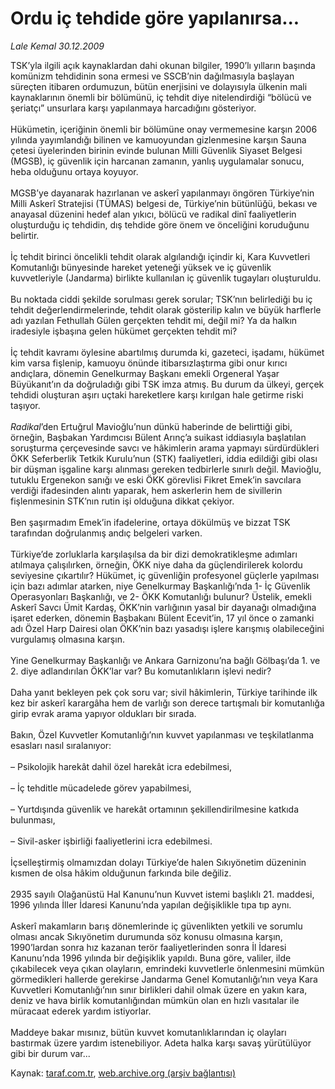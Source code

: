 # Ordu iç tehdide göre yapılanırsa...

*Lale Kemal 30.12.2009*

<div class="yazi">TSK’yla ilgili açık kaynaklardan dahi okunan bilgiler, 1990’lı yılların başında komünizm tehdidinin sona ermesi ve SSCB’nin dağılmasıyla başlayan süreçten itibaren ordumuzun, bütün enerjisini ve dolayısıyla ülkenin mali kaynaklarının önemli bir bölümünü, iç tehdit diye nitelendirdiği “bölücü ve şeriatçı” unsurlara karşı yapılanmaya harcadığını gösteriyor. <br/><br/>Hükümetin, içeriğinin önemli bir bölümüne onay vermemesine karşın 2006 yılında yayımlandığı bilinen ve kamuoyundan gizlenmesine karşın Sauna çetesi üyelerinden birinin evinde bulunan Milli Güvenlik Siyaset Belgesi (MGSB), iç güvenlik için harcanan zamanın, yanlış uygulamalar sonucu, heba olduğunu ortaya koyuyor. <br/><br/>MGSB’ye dayanarak hazırlanan ve askerî yapılanmayı öngören Türkiye’nin Milli Askerî Stratejisi (TÜMAS) belgesi de, Türkiye’nin bütünlüğü, bekası ve anayasal düzenini hedef alan yıkıcı, bölücü ve radikal dinî faaliyetlerin oluşturduğu iç tehdidin, dış tehdide göre önem ve önceliğini koruduğunu belirtir. <br/><br/>İç tehdit birinci öncelikli tehdit olarak algılandığı içindir ki, Kara Kuvvetleri Komutanlığı bünyesinde hareket yeteneği yüksek ve iç güvenlik kuvvetleriyle (Jandarma) birlikte kullanılan iç güvenlik tugayları oluşturuldu. <br/><br/>Bu noktada ciddi şekilde sorulması gerek sorular; TSK’nın belirlediği bu iç tehdit değerlendirmelerinde, tehdit olarak gösterilip kalın ve büyük harflerle adı yazılan Fethullah Gülen gerçekten tehdit mi, değil mi? Ya da halkın iradesiyle işbaşına gelen hükümet gerçekten tehdit mi? <br/><br/>İç tehdit kavramı öylesine abartılmış durumda ki, gazeteci, işadamı, hükümet kim varsa fişlenip, kamuoyu önünde itibarsızlaştırma gibi onur kırıcı andıçlara, dönemin Genelkurmay Başkanı emekli Orgeneral Yaşar Büyükanıt’ın da doğruladığı gibi TSK imza atmış. Bu durum da ülkeyi, gerçek tehdidi oluşturan aşırı uçtaki hareketlere karşı kırılgan hale getirme riski taşıyor.<i> <br/><br/>Radikal</i>’den Ertuğrul Mavioğlu’nun dünkü haberinde de belirttiği gibi, örneğin, Başbakan Yardımcısı Bülent Arınç’a suikast iddiasıyla başlatılan soruşturma çerçevesinde savcı ve hâkimlerin arama yapmayı sürdürdükleri ÖKK Seferberlik Tetkik Kurulu’nun (STK) faaliyetleri, iddia edildiği gibi olası bir düşman işgaline karşı alınması gereken tedbirlerle sınırlı değil. Mavioğlu, tutuklu Ergenekon sanığı ve eski ÖKK görevlisi Fikret Emek’in savcılara verdiği ifadesinden alıntı yaparak, hem askerlerin hem de sivillerin fişlenmesinin STK’nın rutin işi olduğuna dikkat çekiyor. <br/><br/>Ben şaşırmadım Emek’in ifadelerine, ortaya dökülmüş ve bizzat TSK tarafından doğrulanmış andıç belgeleri varken. <br/><br/>Türkiye’de zorluklarla karşılaşılsa da bir dizi demokratikleşme adımları atılmaya çalışılırken, örneğin, ÖKK niye daha da güçlendirilerek kolordu seviyesine çıkartılır? Hükümet, iç güvenliğin profesyonel güçlerle yapılması için bazı adımlar atarken, niye Genelkurmay Başkanlığı’nda 1- İç Güvenlik Operasyonları Başkanlığı, ve 2- ÖKK Komutanlığı bulunur? Üstelik, emekli Askerî Savcı Ümit Kardaş, ÖKK’nin varlığının yasal bir dayanağı olmadığına işaret ederken, dönemin Başbakanı Bülent Ecevit’in, 17 yıl önce o zamanki adı Özel Harp Dairesi olan ÖKK’nin bazı yasadışı işlere karışmış olabileceğini vurgulamış olmasına karşın. <br/><br/>Yine Genelkurmay Başkanlığı ve Ankara Garnizonu’na bağlı Gölbaşı’da 1. ve 2. diye adlandırılan ÖKK’lar var? Bu komutanlıkların işlevi nedir? <br/><br/>Daha yanıt bekleyen pek çok soru var; sivil hâkimlerin, Türkiye tarihinde ilk kez bir askerî karargâha hem de varlığı son derece tartışmalı bir komutanlığa girip evrak arama yapıyor oldukları bir sırada. <br/><br/>Bakın, Özel Kuvvetler Komutanlığı’nın kuvvet yapılanması ve teşkilatlanma esasları nasıl sıralanıyor: <br/><br/>– Psikolojik harekât dahil özel harekât icra edebilmesi, <br/><br/>– İç tehditle mücadelede görev yapabilmesi, <br/><br/>– Yurtdışında güvenlik ve harekât ortamının şekillendirilmesine katkıda bulunması, <br/><br/>– Sivil-asker işbirliği faaliyetlerini icra edebilmesi. <br/><br/>İçselleştirmiş olmamızdan dolayı Türkiye’de halen Sıkıyönetim düzeninin kısmen de olsa hâkim olduğunun farkında bile değiliz. <br/><br/>2935 sayılı Olağanüstü Hal Kanunu’nun Kuvvet istemi başlıklı 21. maddesi, 1996 yılında İller İdaresi Kanunu’nda yapılan değişiklikle tıpa tıp aynı. <br/><br/>Askerî makamların barış dönemlerinde iç güvenlikten yetkili ve sorumlu olması ancak Sıkıyönetim durumunda söz konusu olmasına karşın, 1990’lardan sonra hız kazanan terör faaliyetlerinden sonra İl İdaresi Kanunu’nda 1996 yılında bir değişiklik yapıldı. Buna göre, valiler, ilde çıkabilecek veya çıkan olayların, emrindeki kuvvetlerle önlenmesini mümkün görmedikleri hallerde gerekirse Jandarma Genel Komutanlığı’nın veya Kara Kuvvetleri Komutanlığı’nın sınır birlikleri dahil olmak üzere en yakın kara, deniz ve hava birlik komutanlığından mümkün olan en hızlı vasıtalar ile müracaat ederek yardım istiyorlar. <br/><br/>Maddeye bakar mısınız, bütün kuvvet komutanlıklarından iç olayları bastırmak üzere yardım istenebiliyor. Adeta halka karşı savaş yürütülüyor gibi bir durum var...
              </div>

Kaynak: [taraf.com.tr](http://taraf.com.tr:80/makale/9275.htm), [web.archive.org (arşiv bağlantısı)](http://web.archive.org/web/20100322224154/http://taraf.com.tr:80/makale/9275.htm)
